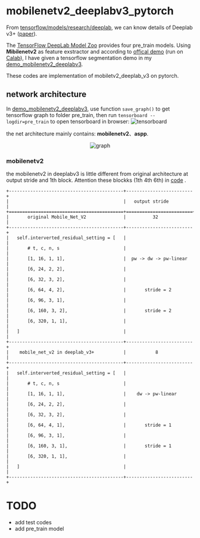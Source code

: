 # mobilenetv2_deeplabv3_pytorch
From [tensorflow/models/research/deeplab](https://github.com/tensorflow/models/tree/master/research/deeplab), we can know details of Deeplab v3+ ([paper](https://arxiv.org/abs/1802.02611)).


The [TensorFlow DeepLab Model Zoo](https://github.com/tensorflow/models/blob/master/research/deeplab/g3doc/model_zoo.md) provides four pre_train models. Using **Mibilenetv2** as feature exstractor and according to [offical demo](https://colab.sandbox.google.com/github/tensorflow/models/blob/master/research/deeplab/deeplab_demo.ipynb) (run on [Calab](https://colab.research.google.com/notebooks/welcome.ipynb)), I have given a tensorflow segmentation demo in my [demo_mobilenetv2_deeplabv3](https://github.com/lizhengwei1992/demo_mobilenetv2_deeplabv3).


These codes are implementation of mobiletv2_deeplab_v3 on pytorch.

## network architecture
In [demo_mobilenetv2_deeplabv3](https://github.com/lizhengwei1992/demo_mobilenetv2_deeplabv3), use function ```save_graph()```
to get tensorflow graph to folder pre_train, then run ```tensorboard --logdir=pre_train``` to open tensorboard in browser:
![tensorboard](https://github.com/lizhengwei1992/mobilenetv2_deeplabv3_pytorch/raw/master/images/tensorboard.png)

the net architecture mainly contains: **mobilenetv2**、**aspp**.


<div align=center>
      
![graph](https://github.com/lizhengwei1992/mobilenetv2_deeplabv3_pytorch/raw/master/images/graph.png)
      
</div>
      
      
      
      
### mobilenetv2
the mobilenetv2 in deeplabv3 is little different from original architecture at output stride and 1th block.
Attention these blockks (1th 4th 6th) in [code](https://github.com/lizhengwei1992/mobilenetv2_deeplabv3_pytorch/blob/master/model/MobileNet_v2.py) .

    +-------------------------------------------+-------------------------+
    |                                           |   output stride         |
    +===========================================+=========================+
    |       original Mobile_Net_V2              |          32             | 
    +-------------------------------------------+-------------------------+
    |   self.interverted_residual_setting = [   |                         |
    |       # t, c, n, s                        |                         |
    |       [1, 16, 1, 1],                      |  pw -> dw -> pw-linear  |
    |       [6, 24, 2, 2],                      |                         |
    |       [6, 32, 3, 2],                      |                         |
    |       [6, 64, 4, 2],                      |       stride = 2        |
    |       [6, 96, 3, 1],                      |                         |
    |       [6, 160, 3, 2],                     |       stride = 2        |
    |       [6, 320, 1, 1],                     |                         |
    |   ]                                       |                         |
    +-------------------------------------------+-------------------------+
    |    mobile_net_v2 in deeplab_v3+           |           8             |
    +-------------------------------------------+-------------------------+
    |   self.interverted_residual_setting = [   |                         |
    |       # t, c, n, s                        |                         |
    |       [1, 16, 1, 1],                      |    dw -> pw-linear      |
    |       [6, 24, 2, 2],                      |                         |
    |       [6, 32, 3, 2],                      |                         |
    |       [6, 64, 4, 1],                      |       stride = 1        |
    |       [6, 96, 3, 1],                      |                         |
    |       [6, 160, 3, 1],                     |       stride = 1        |
    |       [6, 320, 1, 1],                     |                         |
    |   ]                                       |                         |
    +-------------------------------------------+-------------------------+

# TODO

- add test codes
- add pre_train model





